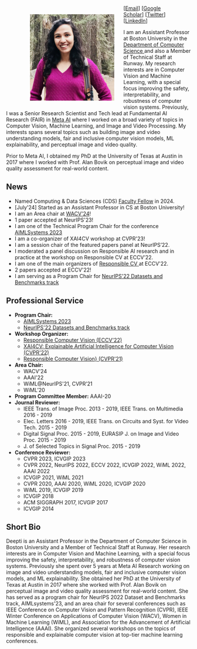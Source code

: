 <br>
<figure>
 <img align="left" src="/assets/img/deepti_pic_cropped.png" width="230" height="235" hspace="25" vspace="25">
<figcaption> [<a href="mailto: dghadiya [at] bu [dot] edu">Email</a>] [<a href="https://scholar.google.com/citations?user=NyKCrmoAAAAJ&hl=en&authuser=1">Google Scholar</a>] 
 [<a href="https://twitter.com/deeptigp">Twitter</a>] 
 [<a href="https://www.linkedin.com/in/deeptigp/">LinkedIn</a>] 
</figcaption>
</figure>
I am an Assistant Professor at Boston University in the <a href="https://www.bu.edu/cs/"> Department of Computer Science </a> and also a Member of Technical Staff at Runway. My research interests are in Computer Vision and Machine Learning, with a special focus improving the safety, interpretability, and robustness of computer vision systems. Previously, I was a Senior Research Scientist and Tech lead at Fundamental AI Research (FAIR) in <a href="https://ai.facebook.com/research/"> Meta AI</a> where I worked on a broad variety of topics in Computer Vision, Machine Learning, and Image and Video Processing. My interests spans several topics such as building image and video understanding models, fair and inclusive computer vision models, ML explainability, and perceptual image and video quality.

Prior to Meta AI, I obtained my PhD at the University of Texas at Austin in 2017 where I worked with Prof. Alan Bovik on perceptual image and video quality assessment for real-world content. 

## News
-  Named Computing & Data Sciences (CDS) <a href="https://www.bu.edu/cds-faculty/culture-community/faculty/faculty-fellows/">Faculty Fellow</a> in 2024.
- [July'24] Started as an Assistant Professor in CS at Boston University! 
- I am an Area chair at <a href="https://wacv2024.thecvf.com/"> WACV'24</a>!
- 1 paper accepted at NeurIPS'23!
- I am one of the Technical Program Chair for the conference <a href="https://www.aimlsystems.org/2023/">AIMLSystems 2023</a>
- I am a co-organizer of XAI4CV workshop at CVPR'23!
- I am a session chair of the featured papers panel at NeurIPS’22.
- I moderated a panel discussion on Responsible AI research and in practice at the workshop on Responsible CV at ECCV’22.
- I am one of the main organizers of <a href="https://sites.google.com/view/rcv-at-eccv-2022/home"> Responsible CV </a> at ECCV'22.
- 2 papers accepted at ECCV'22!
- I am serving as a Program Chair for <a href="https://neurips.cc/Conferences/2022/CallForDatasetsBenchmarks"> NeurIPS'22 Datasets and Benchmarks track </a>


## Professional Service
- **Program Chair:**
    - <a href="https://www.aimlsystems.org/2023/">AIMLSystems 2023</a>
    - <a href="https://neurips.cc/Conferences/2022/CallForDatasetsBenchmarks">NeurIPS'22 Datasets and Benchmarks track </a>
- **Workshop Organizer:** 
   - <a href="https://sites.google.com/view/rcv-at-eccv-2022/home"> Responsible Computer Vision (ECCV'22) </a>
   - <a href="https://xai4cv.github.io/workshop"> XAI4CV: Explainable Artificial Intelligence for Computer Vision (CVPR'22) </a>
   - <a href="https://sites.google.com/view/rcv-cvpr2021"> Responsible Computer Vision} (CVPR'21) </a>
- **Area Chair:**
    - WACV'24
    - AAAI'22
    - WiML@NeurIPS'21, CVPR’21
    - WiML’20
- **Program Committee Member:** AAAI-20
- **Journal Reviewer:** 
   - IEEE Trans. of Image Proc. 2013 - 2019, IEEE Trans. on Multimedia 2016 - 2019
   - Elec. Letters 2016 - 2019, IEEE Trans. on Circuits and Syst. for Video Tech. 2015 - 2019
   - Digital Signal Proc. 2015 - 2019, EURASIP J. on Image and Video Proc. 2015 - 2019
   - J. of Selected Topics in Signal Proc. 2015 - 2019
- **Conference Reviewer:** 
    - CVPR 2023, ICVGIP 2023
    - CVPR 2022, NeurIPS 2022, ECCV 2022, ICVGIP 2022, WiML 2022, AAAI 2022
    - ICVGIP 2021, WiML 2021
    - CVPR 2020, AAAI 2020, WiML 2020, ICVGIP 2020
    - WiML 2019, ICVGIP 2019
    - ICVGIP 2018
    - ACM SIGGRAPH 2017, ICVGIP 2017
    - ICVGIP 2014
 
## Short Bio
Deepti is an Assistant Professor in the Department of Computer Science in Boston University and a Member of Technical Staff at Runway. Her research interests are in Computer Vision and Machine Learning, with a special focus improving the safety, interpretability, and robustness of computer vision systems. Previously she spent over 5 years at Meta AI Research working on image and video understanding models, fair and inclusive computer vision models, and ML explainability. She obtained her PhD at the University of Texas at Austin in 2017 where she worked with Prof. Alan Bovik on perceptual image and video quality assessment for real-world content. She has served as a program chair for NeurIPS 2022 Dataset and Benchmarks track, AIMLsystems'23, and an area chair for several conferences such as IEEE Conference on Computer Vision and Pattern Recognition (CVPR), IEEE Winter Conference on Applications of Computer Vision (WACV), Women in Machine Learning (WiML), and Association for the Advancement of Artificial Intelligence (AAAI). She organized several workshops on the topics of responsible and explainable computer vision at top-tier machine learning conferences.
